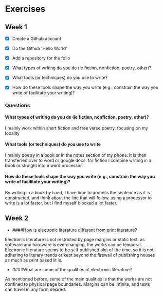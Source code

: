# Exercises

## Week 1

- [x] Create a Github account
- [x] Do the Github 'Hello World'
- [x] Add a repository for the folio
- [x] What types of writing do you do (ie fiction, nonfiction, poetry, other)?
- [x] What tools (or techniques) do you use to write?
- [x] How do these tools shape the way you write (e.g., constrain the way you write of facilitate your writing)?



### Questions

#### What types of writing do you do (ie fiction, nonfiction, poetry, other)?

I mainly work within short fiction and free verse poetry, focusing on my locality

#### What tools (or techniques) do you use to write

I mainly poetry in a book or in the notes section of my phone. It is then transferred over to word or google docs. for fiction I combine writing in a book or straight into a word processor.

#### How do these tools shape the way you write (e.g., constrain the way you write of facilitate your writing)?

By writing in a book by hand, I have time to process the sentence as it is constructed, and think about the line that will follow. using a processor to write is a lot faster, but I find myself blocked a lot faster.


## Week 2

- ####How is electronic literature different from print literature?

Electronic literature is not restricted by page margins or static text. as software and hardware is everchanging, the works can be temporal. Electronic literature seems to be self published alot of the time, so it is not adhering to literary trends or kept beyond the firewall of publishing houses as much as print based lit is.

- ####What are some of the qualities of electronic literature? 

As mentioned before, some of the main qualities is that the works are not confined to physical page boundaries. Margins can be infinite, and texts can travel in any form desired.
